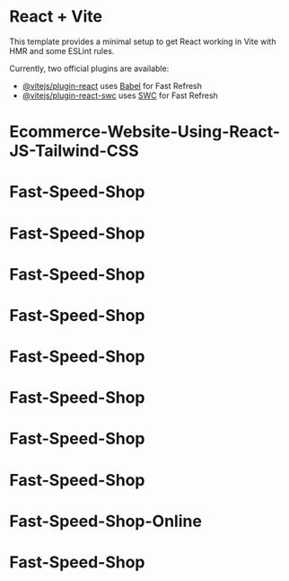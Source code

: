 # React + Vite

This template provides a minimal setup to get React working in Vite with HMR and some ESLint rules.

Currently, two official plugins are available:

- [@vitejs/plugin-react](https://github.com/vitejs/vite-plugin-react/blob/main/packages/plugin-react/README.md) uses [Babel](https://babeljs.io/) for Fast Refresh
- [@vitejs/plugin-react-swc](https://github.com/vitejs/vite-plugin-react-swc) uses [SWC](https://swc.rs/) for Fast Refresh
# Ecommerce-Website-Using-React-JS-Tailwind-CSS
# Fast-Speed-Shop
# Fast-Speed-Shop
# Fast-Speed-Shop
# Fast-Speed-Shop
# Fast-Speed-Shop
# Fast-Speed-Shop
# Fast-Speed-Shop
# Fast-Speed-Shop
# Fast-Speed-Shop-Online
# Fast-Speed-Shop
